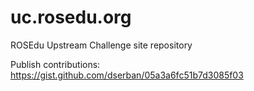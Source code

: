 uc.rosedu.org
=============

ROSEdu Upstream Challenge site repository

Publish contributions: https://gist.github.com/dserban/05a3a6fc51b7d3085f03
